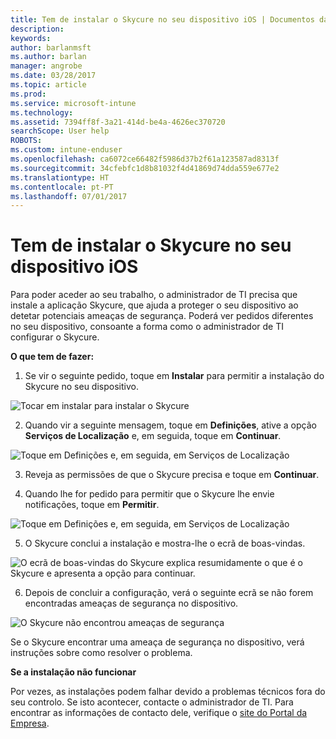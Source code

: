 ```yaml
---
title: Tem de instalar o Skycure no seu dispositivo iOS | Documentos da Microsoft
description: 
keywords: 
author: barlanmsft
ms.author: barlan
manager: angrobe
ms.date: 03/28/2017
ms.topic: article
ms.prod: 
ms.service: microsoft-intune
ms.technology: 
ms.assetid: 7394ff8f-3a21-414d-be4a-4626ec370720
searchScope: User help
ROBOTS: 
ms.custom: intune-enduser
ms.openlocfilehash: ca6072ce66482f5986d37b2f61a123587ad8313f
ms.sourcegitcommit: 34cfebfc1d8b81032f4d41869d74dda559e677e2
ms.translationtype: HT
ms.contentlocale: pt-PT
ms.lasthandoff: 07/01/2017
---
```

# <a name="you-need-to-install-skycure-on-your-ios-device"></a>Tem de instalar o Skycure no seu dispositivo iOS

Para poder aceder ao seu trabalho, o administrador de TI precisa que instale a aplicação Skycure, que ajuda a proteger o seu dispositivo ao detetar potenciais ameaças de segurança. Poderá ver pedidos diferentes no seu dispositivo, consoante a forma como o administrador de TI configurar o Skycure.

**O que tem de fazer:**

1.  Se vir o seguinte pedido, toque em **Instalar** para permitir a instalação do Skycure no seu dispositivo.

  ![Tocar em instalar para instalar o Skycure](./media/ios-mtd-install-app-request.png)

2. Quando vir a seguinte mensagem, toque em **Definições**, ative a opção **Serviços de Localização** e, em seguida, toque em **Continuar**.

  ![Toque em Definições e, em seguida, em Serviços de Localização](./media/ios-skycure-allow-location-services.png)

3. Reveja as permissões de que o Skycure precisa e toque em **Continuar**.

4. Quando lhe for pedido para permitir que o Skycure lhe envie notificações, toque em **Permitir**.

  ![Toque em Definições e, em seguida, em Serviços de Localização](./media/ios-skycure-allow-notifications.png)

5. O Skycure conclui a instalação e mostra-lhe o ecrã de boas-vindas.

  ![O ecrã de boas-vindas do Skycure explica resumidamente o que é o Skycure e apresenta a opção para continuar.](./media/ios-skycure-welcome-screen.png)

6. Depois de concluir a configuração, verá o seguinte ecrã se não forem encontradas ameaças de segurança no dispositivo.

  ![O Skycure não encontrou ameaças de segurança](./media/ios-skycure-no-threats-found.png)

Se o Skycure encontrar uma ameaça de segurança no dispositivo, verá instruções sobre como resolver o problema.

**Se a instalação não funcionar**

Por vezes, as instalações podem falhar devido a problemas técnicos fora do seu controlo. Se isto acontecer, contacte o administrador de TI. Para encontrar as informações de contacto dele, verifique o [site do Portal da Empresa](http://portal.manage.microsoft.com).
